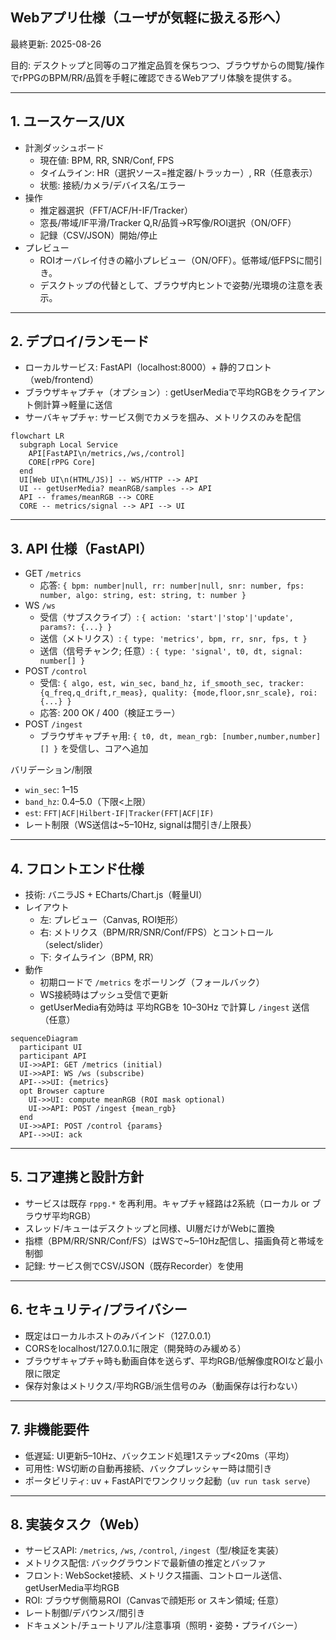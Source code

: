 ## Webアプリ仕様（ユーザが気軽に扱える形へ）

最終更新: 2025-08-26

目的: デスクトップと同等のコア推定品質を保ちつつ、ブラウザからの閲覧/操作でrPPGのBPM/RR/品質を手軽に確認できるWebアプリ体験を提供する。

---

## 1. ユースケース/UX

- 計測ダッシュボード
  - 現在値: BPM, RR, SNR/Conf, FPS
  - タイムライン: HR（選択ソース=推定器/トラッカー）, RR（任意表示）
  - 状態: 接続/カメラ/デバイス名/エラー
- 操作
  - 推定器選択（FFT/ACF/H-IF/Tracker）
  - 窓長/帯域/IF平滑/Tracker Q,R/品質→R写像/ROI選択（ON/OFF）
  - 記録（CSV/JSON）開始/停止
- プレビュー
  - ROIオーバレイ付きの縮小プレビュー（ON/OFF）。低帯域/低FPSに間引き。
  - デスクトップの代替として、ブラウザ内ヒントで姿勢/光環境の注意を表示。

---

## 2. デプロイ/ランモード

- ローカルサービス: FastAPI（localhost:8000）+ 静的フロント（web/frontend）
- ブラウザキャプチャ（オプション）: getUserMediaで平均RGBをクライアント側計算→軽量に送信
- サーバキャプチャ: サービス側でカメラを掴み、メトリクスのみを配信

```mermaid
flowchart LR
  subgraph Local Service
    API[FastAPI\n/metrics,/ws,/control]
    CORE[rPPG Core]
  end
  UI[Web UI\n(HTML/JS)] -- WS/HTTP --> API
  UI -- getUserMedia? meanRGB/samples --> API
  API -- frames/meanRGB --> CORE
  CORE -- metrics/signal --> API --> UI
```

---

## 3. API 仕様（FastAPI）

- GET `/metrics`
  - 応答: `{ bpm: number|null, rr: number|null, snr: number, fps: number, algo: string, est: string, t: number }`
- WS `/ws`
  - 受信（サブスクライブ）: `{ action: 'start'|'stop'|'update', params?: {...} }`
  - 送信（メトリクス）: `{ type: 'metrics', bpm, rr, snr, fps, t }`
  - 送信（信号チャンク; 任意）: `{ type: 'signal', t0, dt, signal: number[] }`
- POST `/control`
  - 受信: `{ algo, est, win_sec, band_hz, if_smooth_sec, tracker: {q_freq,q_drift,r_meas}, quality: {mode,floor,snr_scale}, roi: {...} }`
  - 応答: 200 OK / 400（検証エラー）
- POST `/ingest`
  - ブラウザキャプチャ用: `{ t0, dt, mean_rgb: [number,number,number][] }` を受信し、コアへ追加

バリデーション/制限
- `win_sec`: 1–15
- `band_hz`: 0.4–5.0（下限<上限）
- `est`: `FFT|ACF|Hilbert-IF|Tracker(FFT|ACF|IF)`
- レート制限（WS送信は~5–10Hz, signalは間引き/上限長）

---

## 4. フロントエンド仕様

- 技術: バニラJS + ECharts/Chart.js（軽量UI）
- レイアウト
  - 左: プレビュー（Canvas, ROI矩形）
  - 右: メトリクス（BPM/RR/SNR/Conf/FPS）とコントロール（select/slider）
  - 下: タイムライン（BPM, RR）
- 動作
  - 初期ロードで `/metrics` をポーリング（フォールバック）
  - WS接続時はプッシュ受信で更新
  - getUserMedia有効時は 平均RGBを 10–30Hz で計算し `/ingest` 送信（任意）

```mermaid
sequenceDiagram
  participant UI
  participant API
  UI->>API: GET /metrics (initial)
  UI->>API: WS /ws (subscribe)
  API-->>UI: {metrics}
  opt Browser capture
    UI->>UI: compute meanRGB (ROI mask optional)
    UI->>API: POST /ingest {mean_rgb}
  end
  UI->>API: POST /control {params}
  API-->>UI: ack
```

---

## 5. コア連携と設計方針

- サービスは既存 `rppg.*` を再利用。キャプチャ経路は2系統（ローカル or ブラウザ平均RGB）
- スレッド/キューはデスクトップと同様、UI層だけがWebに置換
- 指標（BPM/RR/SNR/Conf/FS）はWSで~5–10Hz配信し、描画負荷と帯域を制御
- 記録: サービス側でCSV/JSON（既存Recorder）を使用

---

## 6. セキュリティ/プライバシー

- 既定はローカルホストのみバインド（127.0.0.1）
- CORSをlocalhost/127.0.0.1に限定（開発時のみ緩める）
- ブラウザキャプチャ時も動画自体を送らず、平均RGB/低解像度ROIなど最小限に限定
- 保存対象はメトリクス/平均RGB/派生信号のみ（動画保存は行わない）

---

## 7. 非機能要件

- 低遅延: UI更新5–10Hz、バックエンド処理1ステップ<20ms（平均）
- 可用性: WS切断の自動再接続、バックプレッシャー時は間引き
- ポータビリティ: uv + FastAPIでワンクリック起動（`uv run task serve`）

---

## 8. 実装タスク（Web）

- サービスAPI: `/metrics`, `/ws`, `/control`, `/ingest`（型/検証を実装）
- メトリクス配信: バックグラウンドで最新値の推定とバッファ
- フロント: WebSocket接続、メトリクス描画、コントロール送信、getUserMedia平均RGB
- ROI: ブラウザ側簡易ROI（Canvasで顔矩形 or スキン領域; 任意）
- レート制御/デバウンス/間引き
- ドキュメント/チュートリアル/注意事項（照明・姿勢・プライバシー）


